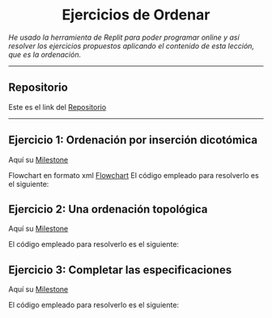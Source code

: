 <h1 align="center">Ejercicios de Ordenar</h1>

*He usado la herramienta de Replit para poder programar online y así resolver los ejercicios propuestos aplicando el contenido de esta lección, que es la ordenación.*

***

<h2>Repositorio</h2>

Este es el link del [Repositorio](https://github.com/Diegodesantos1/EjerciciosOrdenar)

***

## Ejercicio 1: Ordenación por inserción dicotómica

Aquí su [Milestone](https://github.com/Diegodesantos1/EjerciciosOrdenar/milestone/1?closed=1)

Flowchart en formato xml [Flowchart](https://github.com/Diegodesantos1/EjerciciosOrdenar/blob/main/flowcharts/Flowchart1.drawio)
El código empleado para resolverlo es el siguiente:


## Ejercicio 2: Una ordenación topológica

Aquí su [Milestone](https://github.com/Diegodesantos1/EjerciciosOrdenar/milestone/2?closed=1)

El código empleado para resolverlo es el siguiente:

## Ejercicio 3: Completar las especificaciones

Aquí su [Milestone](https://github.com/Diegodesantos1/EjerciciosOrdenar/milestone/3?closed=1)

El código empleado para resolverlo es el siguiente:
